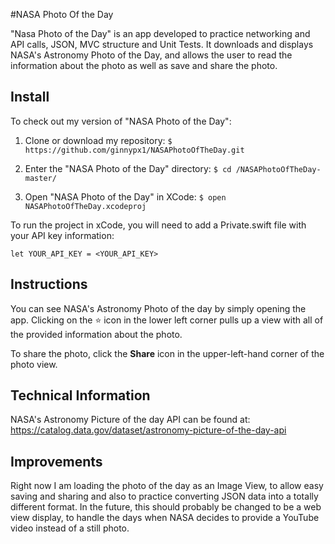 #NASA Photo Of the Day

"Nasa Photo of the Day" is an app developed to practice networking and API calls, JSON, MVC structure and Unit Tests. It downloads and displays NASA's Astronomy Photo of the Day, and allows the user to read the information about the photo as well as save and share the photo.

## Install

To check out my version of "NASA Photo of the Day":

1. Clone or download my repository:
` $ https://github.com/ginnypx1/NASAPhotoOfTheDay.git `

2. Enter the "NASA Photo of the Day" directory:
` $ cd /NASAPhotoOfTheDay-master/ `

3. Open "NASA Photo of the Day" in XCode:
` $ open NASAPhotoOfTheDay.xcodeproj `

To run the project in xCode, you will need to add a Private.swift file with your API key information:

```
let YOUR_API_KEY = <YOUR_API_KEY>
```

## Instructions

You can see NASA's Astronomy Photo of the day by simply opening the app. Clicking on the :star: icon in the lower left corner pulls up a view with all of the provided information about the photo.

To share the photo, click the **Share** icon in the upper-left-hand corner of the photo view.

## Technical Information

NASA's Astronomy Picture of the day API can be found at: https://catalog.data.gov/dataset/astronomy-picture-of-the-day-api

## Improvements

Right now I am loading the photo of the day as an Image View, to allow easy saving and sharing and also to practice converting JSON data into a totally different format. In the future, this should probably be changed to be a web view display, to handle the days when NASA decides to provide a YouTube video instead of a still photo.